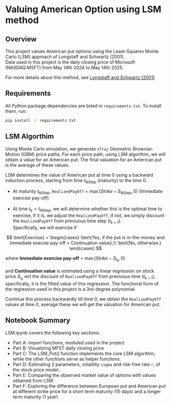 # Valuing American Option using LSM method

## Overview

This project values American put options using the Least-Squares Monte Carlo (LSM) approach of Longstaff and Schwartz (2001). <br>
Data used in this project is the daily closing price of Microsoft (NASDAQ:MSFT) from May 14th 2024 to May 14th 2025.

For more details about this method, see [Longstaff and Schwartz (2001)](https://www.bing.com/ck/a?!&&p=1d4050da31f5a12d1c027a4b687fdee45f2918c6b2ef22d6747ac59175fa0a21JmltdHM9MTc0ODA0NDgwMA&ptn=3&ver=2&hsh=4&fclid=1822aef0-1d75-6a9b-2f67-bdb71c136b36&psq=longstaff+schwartz+LSM+2001+financial+review&u=a1aHR0cHM6Ly9wZW9wbGUubWF0aC5ldGh6LmNoLyU3RWhqZnVycmVyL3RlYWNoaW5nL0xvbmdzdGFmZlNjaHdhcnR6QW1lcmljYW5PcHRpb25zTGVhc3RTcXVhcmVNb250ZUNhcmxvLnBkZg&ntb=1)

## Requirements

All Python package dependencies are listed in `requirements.txt`. To install them, run:

```bash
pip install -r requirements.txt
```

## LSM Algorthim 

Using Monte Carlo simulation, we generate ``nTraj`` Geometric Brownian Motion (GBM) price paths. For each price path, using LSM algorthim, we will obtain a value for an American put. The final valuation for an American put is the average of these values.

LSM determines the value of American put at time 0 using a backward induction process, starting from time $t_\text{NStep}$ (maturity) to the time 0. <br>
- At maturity $t_\text{NStep}$, ``RealizedPayOff`` = $\max(Strike - S_\text{NStep}, 0)$ (Immediate exercise pay-off) <br> <br>
- At time $t_k < t_\text{NStep}$, we will determine whether this is the optimal time to exercise, if it is, we adjust the ``RealizedPayOff``, if not, we simply discount the ``RealizedPayOff`` from previuous time step ($t_{k+1}$). <br>
Specifically, we will exercise if

$$
\text{Exercise} =
\begin{cases}
\text{Yes, if the put is in-the-money and Immediate execise pay-off > Continuation value},\\
\text{No, otherwise.}
\end{cases}
$$

where __Immediate exercise pay-off__ = $\max(Strike - S_{t_k} ,0)$ <br> <br>
and __Continuation value__ is estimated using a linear regression on stock price $S_{t_k}$ wrt the discount of ``RealizedPayOff`` from previuous time ($t_{k+1}$), specifically, it is the fitted value of this regression. The functional form of the regression used in this project is a 3rd-degree polynomial.

Continue this process backwardly till time 0, we obtain the ``RealizedPayOff`` values at time 0, average these we will get the valuation for American put.


## Notebook Summary
LSM.ipynb covers the following key sections:

- Part A: import functions, moduled used in the project.
- Part B: Visualizing MFST daily closing price
- Part C: The LSM_Put() function implements the core LSM algorithm, while the other functions serve as helper functions.
- Part D: Estimating 2 parameters, volatility ``sigma`` and risk-free rate ``r``, of the stock price model.
- Part E: Comparing the observed market value of options with values obtained from LSM.
- Part F: Exploring the difference between European put and American put at different strike price for a short term maturity (15 days) and a longer term maturity (1 year)
